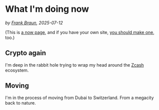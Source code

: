 # What I'm doing now

*by [Frank Braun](https://frankbraun.org), 2025-07-12*

(This is [a now page](https://nownownow.com/about), and if you have your own site, [you should make one](https://nownownow.com/about), too.)

## Crypto again

I'm deep in the rabbit hole trying to wrap my head around the
[Zcash](https://z.cash) ecosystem.

## Moving

I'm in the process of moving from Dubai to Switzerland.
From a megacity back to nature.
